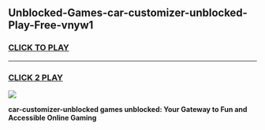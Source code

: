 
## Unblocked-Games-car-customizer-unblocked-Play-Free-vnyw1
<h3>
<a href="https://premium76.site?title=car-customizer-unblocked&ref=18A1">CLICK TO PLAY</a></h3>
<hr>

<h3>
<a href="https://premium76.site?title=car-customizer-unblocked&ref=18A1">CLICK 2 PLAY</a>
  
</h3>

<a href="https://premium76.site?title=car-customizer-unblocked&ref=18A1"><img src="https://clearcache.store/games.png"></a>


**car-customizer-unblocked games unblocked: Your Gateway to Fun and Accessible Online Gaming**
